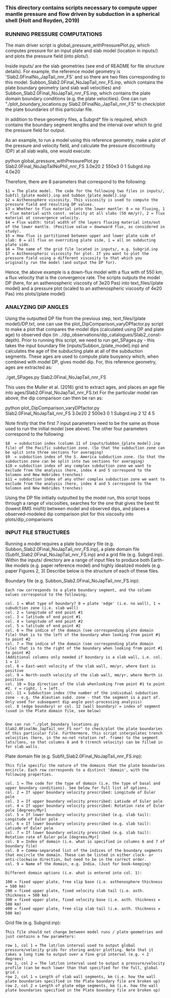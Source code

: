 ### This directory contains scripts necessary to compute upper mantle pressure and flow driven by subduction in a spherical shell (Holt and Royden, 2019)

### RUNNING PRESSURE COMPUTATIONS

The main driver script is global_pressure_withPressurePlot.py, which computes pressure for an input plate and slab model (location in inputs/) and plots the pressure field (into plots/). 

Inside inputs/ are the slab geometries (see end of README for file structure details).  For example, the reference model geometry is 'Slab2.0FinalNo_JapTail_nnr_FS' and so there are two files corresponding to this model. Subbon_Slab2.0Final_NoJapTail_nnr_FS.inp, which contains the plate boundary geometry (and slab wall velocities) and Subbon_Slab2.0Final_NoJapTail_nnr_FS.inp, which contains the plate domain boundary conditions (e.g. the plate velocities). One can run "./plot_boundary_locations.py Slab2.0FinalNo_JapTail_nnr_FS" to check/plot the plate boundaries of this particular file.

In addition to these geometry files, a Subgrd* file is required, which contains the boundary segment lengths and the interval over which to grid the pressure field for output. 

As an example, to run a model using this reference geometry, make a plot of the pressure and velocity field, and calculate the pressure discontinuity (DP) at all slab walls, one would execute:

python global_pressure_withPressurePlot.py Slab2.0Final_NoJapTailNoPhil_nnr_FS 3.0e20 2 550e3 0 1 Subgrd.inp 4.0e20

Therefore, there are 8 parameters that correspond to the following:

	$1 = The plate model. The code for the following two files in inputs/, Subfil_{plate model}.inp and Subbon_{plate_model}.inp
	$2 = Asthenosphere viscosity. This viscosity is used to compute the pressure field and resulting DP values.
	$3 = Whether to flux material into the lower mantle: 0 = no fluxing, 1 = flux material with const. velocity at all slabs (50 mm/yr), 2 = flux material at convergence velocity.
	$4 = Flux width: total width of the layers fluxing material into/out of the lower mantle. (Positive value = downward flux, as considered in study).
	$5 = How flux is partitioned between upper and lower plate side of slab: 0 = all flux on overriding plate side, 1 = all on subducting plate side.
	$6 = The name of the grid file located in inputs/, e.g. Subgrid.inp
	$7 = Asthenospheric viscosity for plot. If you want to plot the pressure field using a different viscosity to that which you originally run the model (and output the DP for).

Hence, the above example is a down-flux model with a flux with of 550 km, a flux velocity that is the convergence rate. The scripts outputs the model DP (here, for an asthenospheric viscosity of 3e20 Pas) into text_files/{plate model} and a pressure plot (scaled to an asthenospheric viscosity of 4e20 Pas) into plots/{plate model}

### ANALYZING DIP ANGLES

Using the outputted DP file from the previous step, text_files/{plate model}/DP.txt, one can use the plot_DipComparison_varyDPfactor.py script to make a plot that compares the model dips (calculated using DP and plate age) to observed dips (in ../dip_observations/dip_catalogues/Slab2_const-depth). Prior to running this script, we need to run get_SPages.py - this takes the input boundary file (inputs/Subbon_{plate_model}.inp) and calculates the age of the subducting plate at all of the subduction segments. These ages are used to compute plate buoyancy which, when combined with model DP, gives model dip. For, this reference geometry, ages are extracted as:

./get_SPages.py Slab2.0Final_NoJapTail_nnr_FS

This uses the Muller et al. (2016) grid to extract ages, and places an age file into ages/Slab2.0Final_NoJapTail_nnr_FS.txt
For the particular model ran above, the dip comparison can then be ran as:

python plot_DipComparison_varyDPfactor.py Slab2.0Final_NoJapTail_nnr_FS 3.0e20 2 500e3 0 1 Subgrd.inp 2 12 4 5

Note firstly that the first 7 input parameters need to be the same as those used to run the initial model (see above). The other four parameters correspond to the following:

	$8  = subduction index (column 11 of inputs/Subbon_{plate_model}.inp file) of the Pacific subduction zone. (So that the subduction zone can be split into three sections for averaging)
	$9  = subduction index of the S. America subduction zone. (So that the subduction zone can be split into two sections for averaging) 
	$10 = subduction index of any complex subduction zone we want to exclude from the analysis (here, index 4 and 5 correspond to the Solomon and New Hebrides trenches)
	$11 = subduction index of any other complex subduction zone we want to exclude from the analysis (here, index 4 and 5 correspond to the Solomon and New Hebrides trenches)

Using the DP file initially outputted by the model run, this script loops through a range of viscosities, searches for the one that gives the best fit (lowest RMS misfit) between model and observed dips, and places a observed-modeled dip comparison plot for this viscosity into plots/dip_comparisons 

### INPUT FILE STRUCTURES

Running a model requires a plate boundary file (e.g. Subbon_Slab2.0Final_NoJapTail_nnr_FS.inp), a plate domain file (Subfil_Slab2.0Final_NoJapTail_nnr_FS.inp) and a grid file (e.g. Subgrd.inp). Within the inputs/ directory are a range of input files to produce both Earth-like models (e.g. paper reference model) and highly idealized models (e.g. paper Figures 2, 3) Describe below is the structure of each of these files.

Boundary file (e.g. Subbon_Slab2.0Final_NoJapTail_nnr_FS.inp):

	Each row corresponds to a plate boundary segment, and the column values corresponid to the following;

	col. 1 = What type of boundary? 0 = plate 'edge' (i.e. no wall), 1 = subudction zone (i.e. slab wall)
	col. 2 = longitude of end point #1
	col. 3 = latitude of end point #1
	col. 4 = longitude of end point #2
	col. 5 = latitude of end point #2
	col. 6 = The indice of the domain (see corresponding plate domain file) that is to the left of the boundary when looking from point #1 to point #2
	col. 7 = The indice of the domain (see corresponding plate domain file) that is to the right of the boundary when looking from point #1 to point #2
	(Additional columns only needed if boundary is a slab wall, i.e. col. 1 = 1)
	col. 8 = East-west velocity of the slab wall, mm/yr, where East is positive 
	col. 9 = North-south velocity of the slab wall, mm/yr, where North is positive 
	col. 10 = Dip direction of the slab whenlooking from point #1 to point #2. r = right, l = left.
	col. 11 = Subduction index (the number of the individual subduction zone - e.g. the Aleutian subd. zone - that the segment is a part of. Only used for subsequent dip angle post-processing analysis)
	col. 8 (edge boundary) or col. 12 (wall boundary) = index of segment (used in the Plate domain file, see below)


	One can run "./plot_boundary_locations.py Slab2.0FinalNo_JapTail_nnr_FS nnr" to check/plot the plate boundaries of this particular file. Furthermore, this script interpolates trench velocities (here, in the no-net rotation ref. frame) to the segment lats/lons, so that columns 8 and 9 (trench velocity) can be filled in for slab walls.

Plate domain file (e.g. Subfil_Slab2.0Final_NoJapTail_nnr_FS.inp):

	This file specific the nature of the domains that the plate boundaries encircle. Each row corresponds to a distinct 'domain', with the following properties.

	col. 1 = The code for the type of domain (i.e. the type of basal and upper boundary conditions). See below for full list of options.
	col. 2 = If upper boundary velocity prescribed: Longitude of Euler pole
	col. 3 = If upper boundary velocity prescribed: Latiude of Euler pole
	col. 4 = If upper boundary velocity prescribed: Rotation rate of Euler pole [degrees/Myr]
	col. 5 = If lower boundary velocity prescribed (e.g. slab tail): Longitude of Euler pole
	col. 6 = If lower boundary velocity prescribed (e.g. slab tail): Latiude of Euler pole
	col. 7 = If lower boundary velocity prescribed (e.g. slab tail): Rotation rate of Euler pole [degrees/Myr]
	col. 8 = Index of domain (i.e. what is specified in columns 6 and 7 of boundary file) 
	col. 8 = Comma-separated list of the indices of the boundary segments that encircle the domain. These can be listed in either clock- or anti-clockwise direction, but need to be in the correct order.
	col. 9 = Name of the domain, e.g. India. (Just for book-keeping)

	Different domain options (i.e. what is entered into col. 1):

	100 = fixed upper plate, free slip base (i.e. asthenosphere thickness = 580 km)
	200 = fixed upper plate, fixed velocity slab tail (i.e. asth. thickness = 500 km)
	300 = fixed upper plate, fixed velocity base (i.e. asth. thickness = 580 km)
	400 = fixed upper plate, free slip slab tail (i.e. asth. thickness = 500 km)

Grid file (e.g. Subgrid.inp):

	This file should not change between model runs / plate geometries and just contains a few parameters:

	row 1, col 1 = The lat/lon interval used to output global pressure/velocity grids for storing and/or plotting. Note that it takes a long time to output over a fine grid interval (e.g. < 2 degrees)
	row 1, col 2 = The lat/lon interval used to output a pressure/velocity profile (can be much lower than that specified for the full, global grid.)
	row 2, col 1 = Length of slab wall segments, km (i.e. how the wall plate boundaries specified in the Plate boundary file are broken up)
	row 2, col 2 = Length of plate edge segments, km (i.e. how the wall plate boundaries specified in the Plate boundary file are broken up)





